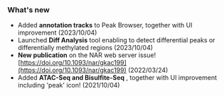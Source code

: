 ### What's new

<!-- - <span style="color:red">**Enrichment analysis will be temporarily unavailable due to the backend server maintenance: June 28th 9am - July 1st 0am (GMT+9)**</span> -->
- Added **annotation tracks** to Peak Browser, together with UI improvement (2023/10/04)
- Launched **Diff Analysis** tool enabling to detect differential peaks or differentially methylated regions (2023/10/04)
- **New publication** on the NAR web server issue! [https://doi.org/10.1093/nar/gkac199](https://doi.org/10.1093/nar/gkac199) (2022/03/24)
- Added **ATAC-Seq and Bisulfite-Seq** , together with UI improvement including 'peak' icon! (2021/10/04)
